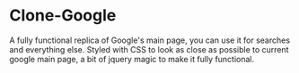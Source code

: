 # Clone-Google
A fully functional replica of Google's main page, you can use it for searches and everything else. Styled with CSS to look as close as possible to current google main page, a bit of jquery magic to make it fully functional.
